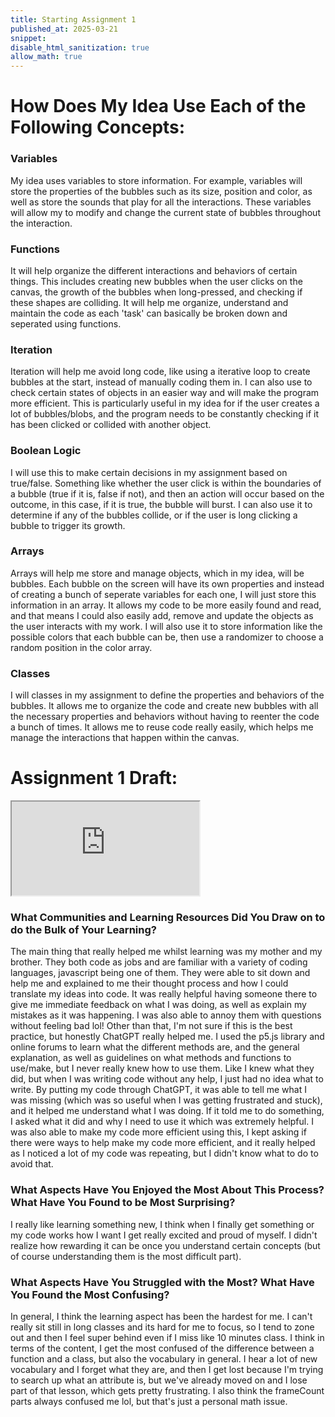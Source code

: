 ```yaml
---
title: Starting Assignment 1
published_at: 2025-03-21
snippet:
disable_html_sanitization: true
allow_math: true
---
```

# How Does My Idea Use Each of the Following Concepts:
### Variables
My idea uses variables to store information. For example, variables will store the properties of the bubbles such as its size, position and color, as well as store the sounds that play for all the interactions. These variables will allow my to modify and change the current state of bubbles throughout the interaction.

### Functions
It will help organize the different interactions and behaviors of certain things. This includes creating new bubbles when the user clicks on the canvas, the growth of the bubbles when long-pressed, and checking if these shapes are colliding. It will help me organize, understand and maintain the code as each 'task' can basically be broken down and seperated using functions.

### Iteration
Iteration will help me avoid long code, like using a iterative loop to create bubbles at the start, instead of manually coding them in. I can also use to check certain states of objects in an easier way and will make the program more efficient. This is particularly useful in my idea for if the user creates a lot of bubbles/blobs, and the program needs to be constantly checking if it has been clicked or collided with another object.

### Boolean Logic
I will use this to make certain decisions in my assignment based on true/false. Something like whether the user click is within the boundaries of a bubble (true if it is, false if not), and then an action will occur based on the outcome, in this case, if it is true, the bubble will burst. I can also use it to determine if any of the bubbles collide, or if the user is long clicking a bubble to trigger its growth.

### Arrays
Arrays will help me store and manage objects, which in my idea, will be bubbles. Each bubble on the screen will have its own properties and instead of creating a bunch of seperate variables for each one, I will just store this information in an array. It allows my code to be more easily found and read, and that means I could also easily add, remove and update the objects as the user interacts with my work. I will also use it to store information like the possible colors that each bubble can be, then use a randomizer to choose a random position in the color array.

### Classes
I will classes in my assignment to define the properties and behaviors of the bubbles. It allows me to organize the code and create new bubbles with all the necessary properties and behaviors without having to reenter the code a bunch of times. It allows me to reuse code really easily, which helps me manage the interactions that happen within the canvas.

# Assignment 1 Draft:

<iframe id="cuteDraft1" src="https://editor.p5js.org/yeahlia/sketches/GxC7-T_cK"></iframe>

<script type="module">

    const iframe  = document.getElementById (`cuteDraft1`)
    iframe.width  = iframe.parentNode.scrollWidth
    iframe.height = iframe.width 

</script>

### What Communities and Learning Resources Did You Draw on to do the Bulk of Your Learning?
The main thing that really helped me whilst learning was my mother and my brother. They both code as jobs and are familiar with a variety of coding languages, javascript being one of them. They were able to sit down and help me and explained to me their thought process and how I could translate my ideas into code. It was really helpful having someone there to give me immediate feedback on what I was doing, as well as explain my mistakes as it was happening. I was also able to annoy them with questions without feeling bad lol! Other than that, I'm not sure if this is the best practice, but honestly ChatGPT really helped me. I used the p5.js library and online forums to learn what the different methods are, and the general explanation, as well as guidelines on what methods and functions to use/make, but I never really knew how to use them. Like I knew what they did, but when I was writing code without any help, I just had no idea what to write. By putting my code through ChatGPT, it was able to tell me what I was missing (which was so useful when I was getting frustrated and stuck), and it helped me understand what I was doing. If it told me to do something, I asked what it did and why I need to use it which was extremely helpful. I was also able to make my code more efficient using this, I kept asking if there were ways to help make my code more efficient, and it really helped as I noticed a lot of my code was repeating, but I didn't know what to do to avoid that.

### What Aspects Have You Enjoyed the Most About This Process?  What Have You Found to be Most Surprising?
I really like learning something new, I think when I finally get something or my code works how I want I get really excited and proud of myself. I didn't realize how rewarding it can be once you understand certain concepts (but of course understanding them is the most difficult part).

### What Aspects Have You Struggled with the Most?  What Have You Found the Most Confusing? 
In general, I think the learning aspect has been the hardest for me. I can't really sit still in long classes and its hard for me to focus, so I tend to zone out and then I feel super behind even if I miss like 10 minutes class. I think in terms of the content, I get the most confused of the difference between a function and a class, but also the vocabulary in general. I hear a lot of new vocabulary and I forget what they are, and then I get lost because I'm trying to search up what an attribute is, but we've already moved on and I lose part of that lesson, which gets pretty frustrating. I also think the frameCount parts always confused me lol, but that's just a personal math issue.